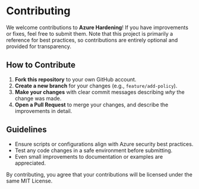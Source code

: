 # Contributing

We welcome contributions to **Azure Hardening**! If you have improvements or fixes, feel free to submit them. Note that this project is primarily a reference for best practices, so contributions are entirely optional and provided for transparency.

## How to Contribute

1. **Fork this repository** to your own GitHub account.
2. **Create a new branch** for your changes (e.g., `feature/add-policy`).
3. **Make your changes** with clear commit messages describing *why* the change was made.
4. **Open a Pull Request** to merge your changes, and describe the improvements in detail.

## Guidelines

- Ensure scripts or configurations align with Azure security best practices.
- Test any code changes in a safe environment before submitting.
- Even small improvements to documentation or examples are appreciated.

By contributing, you agree that your contributions will be licensed under the same MIT License.
